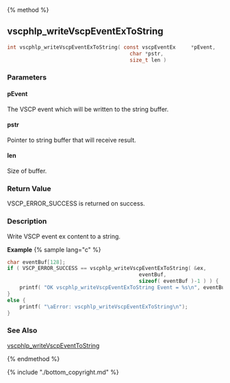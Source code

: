 
{% method %}
## vscphlp_writeVscpEventExToString

```c
int vscphlp_writeVscpEventExToString( const vscpEventEx     *pEvent, 
                                        char *pstr, 
                                        size_t len )
```

### Parameters

#### pEvent
The VSCP event which will be written to the string buffer.

#### pstr
Pointer to string buffer that will receive result.

#### len
Size of buffer.

### Return Value
VSCP_ERROR_SUCCESS is returned on success.

### Description
Write VSCP event ex content to a string. 

**Example** {% sample lang="c" %}

```c
char eventBuf[128];
if ( VSCP_ERROR_SUCCESS == vscphlp_writeVscpEventExToString( &ex, 
                                           eventBuf, 
                                           sizeof( eventBuf )-1 ) ) {
    printf( "OK vscphlp_writeVscpEventExToString Event = %s\n", eventBuf );    
}
else {
    printf( "\aError: vscphlp_writeVscpEventExToString\n");
}

```

### See Also
[vscphlp_writeVscpEventToString](vscphlp_writevscpeventtostring.md)

{% endmethod %}

{% include "./bottom_copyright.md" %}
